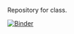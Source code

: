Repository for class.

[![Binder](https://mybinder.org/badge_logo.svg)](https://mybinder.org/v2/gh/sebastiaan-lampo/python-class-dawn.git/master)
